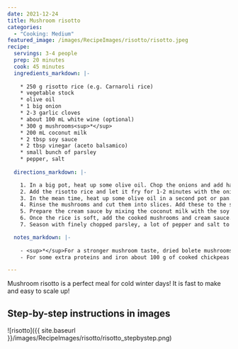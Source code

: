```yaml
---
date: 2021-12-24
title: Mushroom risotto
categories:
  - "Cooking: Medium"
featured_image: /images/RecipeImages/risotto/risotto.jpeg
recipe:
  servings: 3-4 people
  prep: 20 minutes
  cook: 45 minutes
  ingredients_markdown: |-
    
    * 250 g risotto rice (e.g. Carnaroli rice)
    * vegetable stock
    * olive oil
    * 1 big onion
    * 2-3 garlic cloves
    * about 100 mL white wine (optional)
    * 300 g mushrooms<sup>*</sup>
    * 200 mL coconut milk
    * 2 tbsp soy sauce
    * 2 tbsp vinegar (aceto balsamico)
    * small bunch of parsley
    * pepper, salt
  
  directions_markdown: |-

    1. In a big pot, heat up some olive oil. Chop the onions and add half of them to the pot. Fry until golden and then add half the finely chopped (or pressed) garlic. 
    2. Add the risotto rice and let it fry for 1-2 minutes with the onion/garlic mixture. Then poor over the white wine as well as the vegetable stock until the rice is covered. Let the rice cook until it is soft. Stir regularly and keep adding vegetable stock if necessary.
    3. In the mean time, heat up some olive oil in a second pot or pan. Add and fry the other half of the onions and garlic.
    4. Rinse the mushrooms and cut them into slices. Add these to the second pot and fry them until they are soft.
    5. Prepare the cream sauce by mixing the coconut milk with the soy sauce and vinegar. 
    6. Once the rice is soft, add the cooked mushrooms and cream sauce.
    7. Season with finely chopped parsley, a lot of pepper and salt to your likening.

  notes_markdown: |-
    
    - <sup>*</sup>For a stronger mushroom taste, dried bolete mushrooms (de: Steinpilz) can be added additionally (or alone). After rinsing, these can be added at the time of the vegetable stock to the rice mixture pot.
    - For some extra proteins and iron about 100 g of cooked chickpeas can be added at the end.

---
```


Mushroom risotto is a perfect meal for cold winter days! It is fast to make and easy to scale up!

<h2>Step-by-step instructions in images</h2>

![risotto]({{ site.baseurl }}/images/RecipeImages/risotto/risotto_stepbystep.png)